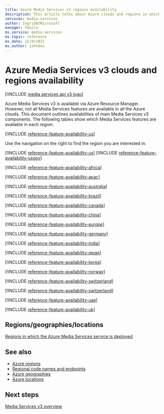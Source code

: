 ```yaml
---
title: Azure Media Services v3 regions availability
description: This article talks about Azure clouds and regions in which Azure Media Services v3 is available.
services: media-services
author: IngridAtMicrosoft
manager: femila
ms.service: media-services
ms.topic: reference
ms.date: 12/9/2021
ms.author: johndeu
---
```


# Azure Media Services v3 clouds and regions availability

[!INCLUDE [media services api v3 logo](./includes/v3-hr.md)]

Azure Media Services v3 is available via Azure Resource Manager. However, not all Media Services features are available in all the Azure clouds. This document outlines availabilities of main Media Services v3 components. The following tables show which Media Services features are available in each region.  

[!INCLUDE [reference-feature-availability-us](./includes/regions-availability-table-key.md)]

Use the navigation on the right to find the region you are interested in.

<!-- US and US Gov -->
[!INCLUDE [reference-feature-availability-us](./includes/reference-feature-availability-us.md)]
[!INCLUDE [reference-feature-availability-usgov](./includes/reference-feature-availability-usgov.md)]
<!-- Africa -->
[!INCLUDE [reference-feature-availability-africa](./includes/reference-feature-availability-africa.md)]
<!-- APAC -->
[!INCLUDE [reference-feature-availability-apac](./includes/reference-feature-availability-apac.md)]
<!-- Australia -->
[!INCLUDE [reference-feature-availability-australia](./includes/reference-feature-availability-australia.md)]
<!-- Brazil -->
[!INCLUDE [reference-feature-availability-brazil](./includes/reference-feature-availability-brazil.md)]
<!-- Canada -->
[!INCLUDE [reference-feature-availability-canada](./includes/reference-feature-availability-canada.md)]
<!-- China -->
[!INCLUDE [reference-feature-availability-china](./includes/reference-feature-availability-china.md)]
<!-- Europe -->
[!INCLUDE [reference-feature-availability-europe](./includes/reference-feature-availability-europe.md)]
<!-- Germany -->
[!INCLUDE [reference-feature-availability-germany](./includes/reference-feature-availability-germany.md)]
<!-- India -->
[!INCLUDE [reference-feature-availability-india](./includes/reference-feature-availability-india.md)]
<!-- Japan -->
[!INCLUDE [reference-feature-availability-japan](./includes/reference-feature-availability-japan.md)]
<!-- Korea -->
[!INCLUDE [reference-feature-availability-korea](./includes/reference-feature-availability-korea.md)]
<!-- Norway -->
[!INCLUDE [reference-feature-availability-norway](./includes/reference-feature-availability-norway.md)]
<!-- Sweden -->
[!INCLUDE [reference-feature-availability-switzerland](./includes/reference-feature-availability-sweden.md)]
<!-- Switzerland -->
[!INCLUDE [reference-feature-availability-switzerland](./includes/reference-feature-availability-switzerland.md)]
<!-- UAE -->
[!INCLUDE [reference-feature-availability-uae](./includes/reference-feature-availability-uae.md)]
<!-- UK -->
[!INCLUDE [reference-feature-availability-uk](./includes/reference-feature-availability-uk.md)]

## Regions/geographies/locations

[Regions in which the Azure Media Services service is deployed](https://azure.microsoft.com/global-infrastructure/services/?products=media-services)

## See also

* [Azure regions](https://azure.microsoft.com/global-infrastructure/regions/)
* [Regional code names and endpoints](azure-regions-code-names.md)
* [Azure geographies](https://azure.microsoft.com/global-infrastructure/geographies/)
* [Azure locations](https://azure.microsoft.com/global-infrastructure/locations/)

## Next steps

[Media Services v3 overview](media-services-overview.md)
